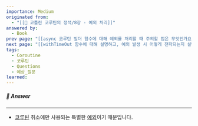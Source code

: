 ```yaml
---
importance: Medium
originated from:
  - "[[📘 코틀린 코루틴의 정석/8장 - 예외 처리]]"
answered by:
  - Book
prev page: "[[async 코루틴 빌더 함수에 대해 예외를 처리할 때 주의할 점은 무엇인가요?]]"
next page: "[[withTimeOut 함수에 대해 설명하고, 예외 발생 시 어떻게 전파되는지 설명해주세요.]]"
tags:
  - Coroutine
  - 코루틴
  - Questions
  - 예상_질문
learned:
---
```

##### 💬 Answer
---
- [코루틴](코루틴.md) 취소에만 사용되는 특별한 [예외](예외.md)이기 때문입니다.
